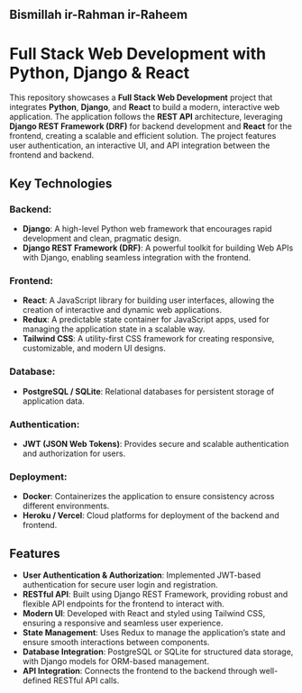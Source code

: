 
## **Bismillah ir-Rahman ir-Raheem**
# Full Stack Web Development with Python, Django & React

This repository showcases a **Full Stack Web Development** project that integrates **Python**, **Django**, and **React** to build a modern, interactive web application. The application follows the **REST API** architecture, leveraging **Django REST Framework (DRF)** for backend development and **React** for the frontend, creating a scalable and efficient solution. The project features user authentication, an interactive UI, and API integration between the frontend and backend.

##  Key Technologies

### Backend:
- **Django**: A high-level Python web framework that encourages rapid development and clean, pragmatic design.
- **Django REST Framework (DRF)**: A powerful toolkit for building Web APIs with Django, enabling seamless integration with the frontend.

### Frontend:
- **React**: A JavaScript library for building user interfaces, allowing the creation of interactive and dynamic web applications.
- **Redux**: A predictable state container for JavaScript apps, used for managing the application state in a scalable way.
- **Tailwind CSS**: A utility-first CSS framework for creating responsive, customizable, and modern UI designs.

### Database:
- **PostgreSQL / SQLite**: Relational databases for persistent storage of application data.

### Authentication:
- **JWT (JSON Web Tokens)**: Provides secure and scalable authentication and authorization for users.

### Deployment:
- **Docker**: Containerizes the application to ensure consistency across different environments.
- **Heroku / Vercel**: Cloud platforms for deployment of the backend and frontend.

##  Features

- **User Authentication & Authorization**: Implemented JWT-based authentication for secure user login and registration.
- **RESTful API**: Built using Django REST Framework, providing robust and flexible API endpoints for the frontend to interact with.
- **Modern UI**: Developed with React and styled using Tailwind CSS, ensuring a responsive and seamless user experience.
- **State Management**: Uses Redux to manage the application’s state and ensure smooth interactions between components.
- **Database Integration**: PostgreSQL or SQLite for structured data storage, with Django models for ORM-based management.
- **API Integration**: Connects the frontend to the backend through well-defined RESTful API calls.


